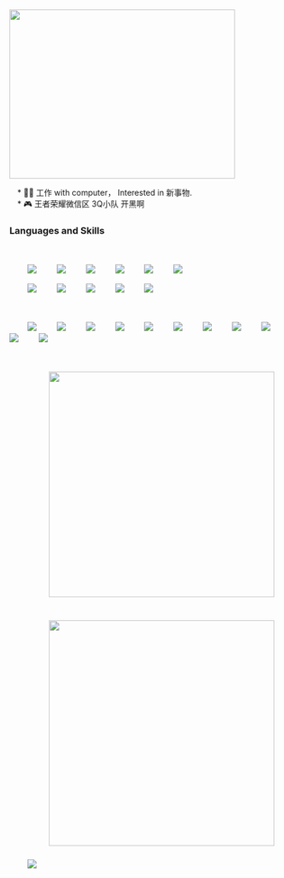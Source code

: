 
 　 　 　 　 　 　 　<!-- gif动图 -->
 　 　  　 　 　 　　<img src="https://user-images.githubusercontent.com/57059809/119258140-04fff200-bbfb-11eb-85c3-1daaa2dff039.gif" width = "400" height = "300" alt="" align=center /> 
    
 　* 👨‍💻 工作 with computer， Interested in 新事物.   
 　* 🎮  王者荣耀微信区  3Q小队  开黑啊 


<!-- 语言技能 -->
### Languages and Skills

 　 　<p> 
 　 　<img src="https://img.shields.io/badge/-MCU-3776AB?style=flat-square&logo=MCU&logoColor=white"/>
 　 　<img src="https://img.shields.io/badge/-SolidWorks-E34F26?style=flat-square&logo=SolidWorks&logoColor=white"/>
 　 　<img src="https://img.shields.io/badge/-Altium-3776AB?style=flat-square&logo=Altium&logoColor=white"/>
 　 　<img src="https://img.shields.io/badge/-Uniapp-00599C?style=flat-square&logo=Uniapp%2B%2B&logoColor=white"/>
 　 　<img src="https://img.shields.io/badge/-Qt-00599C?style=flat-square&logo=Qt%2B%2B&logoColor=white"/>
 　 　<img src="https://img.shields.io/badge/-C4D-F7DF1E?style=flat-square&logo=C4D&logoColor=black"/>
 　 　
 　 　<br>
    
    
 　 　<img src="https://img.shields.io/badge/-Python-3776AB?style=flat-square&logo=Python&logoColor=white"/>
 　 　<img src="https://img.shields.io/badge/-C/C++-00599C?style=flat-square&logo=c%2B%2B&logoColor=white"/>
 　 　<img src="https://img.shields.io/badge/-JavaScript-F7DF1E?style=flat-square&logo=JavaScript&logoColor=black"/>
 　 　<img src="https://img.shields.io/badge/-HTML-E34F26?style=flat-square&logo=HTML5&logoColor=white"/>
 　 　<img src="https://img.shields.io/badge/-CSS-1572B6?style=flat-square&logo=CSS3&logoColor=white"/>
    
 　 　<br>



    
 

 　 　<img src="https://img.shields.io/badge/-PyTorch-EE4C2C?style=flat-square&logo=PyTorch&logoColor=white"/>
 　 　<img src="https://img.shields.io/badge/-pandas-150458?style=flat-square&logo=pandas&logoColor=white"/>
 　 　<img src="https://img.shields.io/badge/-FastAPI-092E20?style=flat-square&logo=FastAPI&logoColor=white"/>
 　 　<img src="https://img.shields.io/badge/-Flask-092E20?style=flat-square&logo=Flask&logoColor=white"/>
 　 　<img src="https://img.shields.io/badge/-Vue.js-42B883?style=flat-square&logo=Vue-dot-js&logoColor=white"/>
 　 　<img src="https://img.shields.io/badge/-Qt-1572B6?style=flat-square&logo=Qt&logoColor=white"/>
 　 　<img src="https://img.shields.io/badge/-MySQL-F29111?style=flat-square&logo=MySQL&logoColor=white"/>
 　 　<img src="https://img.shields.io/badge/-Visual%20Studio%20Code-23A9F2?style=flat-square&logo=Visual%20Studio%20Code&logoColor=white"/>
 　 　<img src="https://img.shields.io/badge/-Vim-1572B6?style=flat-square&logo=Vim&logoColor=white"/>
 　 　<img src="https://img.shields.io/badge/-Github-181717?style=flat-square&logo=GitHub&logoColor=white"/>
 　 　<img src="https://img.shields.io/badge/-Git-F44D27?style=flat-square&logo=Git&logoColor=white"/>

 　 　</p>


 　 　<b>
  　 　   <image src="https://github-readme-stats.vercel.app/api?username=huyunlei&show_icons=true&theme=tokyonight" width=400>
   　 　  </image>   
 　 　</b>
 　 　<br></br>
 　 　<b>
    　 　 <image src="https://github-readme-stats.vercel.app/api/top-langs/?username=huyunlei&layout=compact&theme=tokyonight&hide=html" width=400>
    　 　 </image>  
 　 　</b>  
 　 　<image src="https://github-profile-trophy.vercel.app/?username=huyunlei&theme=dracula"/>
 　 　<br></br>
